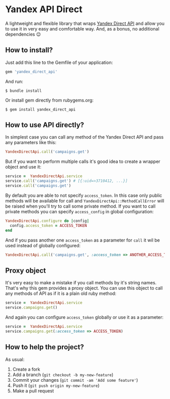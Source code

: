 # Yandex API Direct

A lightweight and flexible library that wraps [Yandex Direct API](https://tech.yandex.ru/direct/) and allow you to use it in very easy and comfortable way. And, as a bonus, no additional dependencies :wink:

## How to install?

Just add this line to the Gemfile of your application:

```ruby
gem 'yandex_direct_api'
```

And run:

```
$ bundle install
```

Or install gem directly from rubygems.org:

```
$ gem install yandex_direct_api
```

## How to use API directly?

In simplest case you can call any method of the Yandex Direct API and pass any parameters like this:

```ruby
YandexDirectApi.call('campaigns.get')
```

But if you want to perform multiple calls it's good idea to create a wrapper object and use it:

```ruby
service =  YandexDirectApi.service
service.call('campaigns.get') # [{:uid=>3710412, ...}]
service.call('campaigns.get')
```

By default you are able to not specify `access_token`.  In this case only public methods will be available for call and `YandexDirectApi::MethodCallError` will be raised when you'll try to call some private method. If you want to call private methods you can specify `access_config` in global configuration:

```ruby
YandexDirectApi.configure do |config|
  config.access_token = ACCESS_TOKEN
end
```

And if you pass another one `access_token` as a parameter for `call` it wil be used instead of globally configured:

```ruby
YandexDirectApi.call('campaigns.get', :access_token => ANOTHER_ACCESS_TOKEN)
```

## Proxy object

It's very easy to make a mistake if you call methods by it's string names. That's why this gem provides a proxy object. You can use this object to call any methods of API as if it is a plain old ruby method:

```ruby
service =  YandexDirectApi.service
service.campaigns.get()
```

And again you can configure `access_token` globally or use it as a parameter:

```ruby
service =  YandexDirectApi.service
service.campaigns.get(:access_token => ACCESS_TOKEN)
```

## How to help the project?

As usual:

1. Create a fork
2. Add a branch (`git checkout -b my-new-feature`)
3. Commit your changes (`git commit -am 'Add some feature'`)
4. Push it (`git push origin my-new-feature`)
5. Make a pull request
